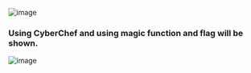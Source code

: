 ![image](https://github.com/x03ee/CTF-Writeup/blob/main/2024/USC-CTF-2024/beginner/colors%20(crypto)/solve/chall.png)

### Using CyberChef and using magic function and flag will be shown.

![image](https://github.com/x03ee/CTF-Writeup/blob/main/2024/USC-CTF-2024/beginner/colors%20(crypto)/solve/flag.png)
